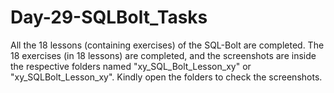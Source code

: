 # Day-29-SQLBolt_Tasks
All the 18 lessons (containing exercises) of the SQL-Bolt are completed.
The 18 exercises (in 18 lessons) are completed, and the screenshots are inside the respective folders named "xy_SQL_Bolt_Lesson_xy" or "xy_SQLBolt_Lesson_xy". Kindly open the folders to check the screenshots.

